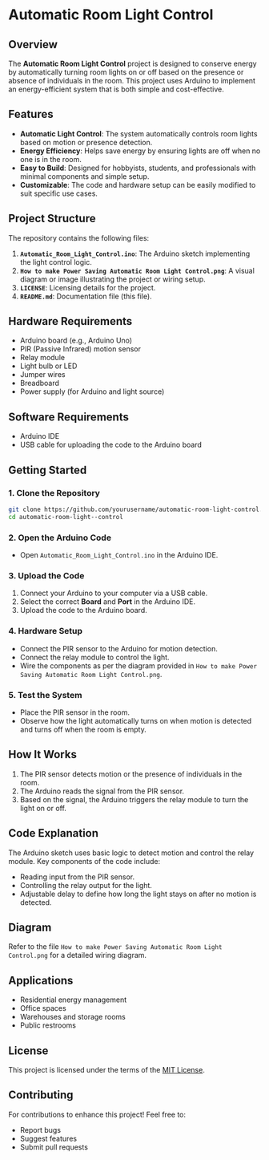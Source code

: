 
# Automatic Room Light Control

## Overview

The **Automatic Room Light Control** project is designed to conserve energy by automatically turning room lights on or off based on the presence or absence of individuals in the room. This project uses Arduino to implement an energy-efficient system that is both simple and cost-effective.

## Features

- **Automatic Light Control**: The system automatically controls room lights based on motion or presence detection.
- **Energy Efficiency**: Helps save energy by ensuring lights are off when no one is in the room.
- **Easy to Build**: Designed for hobbyists, students, and professionals with minimal components and simple setup.
- **Customizable**: The code and hardware setup can be easily modified to suit specific use cases.

## Project Structure

The repository contains the following files:

1. **`Automatic_Room_Light_Control.ino`**: The Arduino sketch implementing the light control logic.
2. **`How to make Power Saving Automatic Room Light Control.png`**: A visual diagram or image illustrating the project or wiring setup.
3. **`LICENSE`**: Licensing details for the project.
4. **`README.md`**: Documentation file (this file).

## Hardware Requirements

- Arduino board (e.g., Arduino Uno)
- PIR (Passive Infrared) motion sensor
- Relay module
- Light bulb or LED
- Jumper wires
- Breadboard
- Power supply (for Arduino and light source)

## Software Requirements

- Arduino IDE
- USB cable for uploading the code to the Arduino board

## Getting Started

### 1. Clone the Repository

```bash
git clone https://github.com/yourusername/automatic-room-light-control.git
cd automatic-room-light--control
```

### 2. Open the Arduino Code

- Open `Automatic_Room_Light_Control.ino` in the Arduino IDE.

### 3. Upload the Code

1. Connect your Arduino to your computer via a USB cable.
2. Select the correct **Board** and **Port** in the Arduino IDE.
3. Upload the code to the Arduino board.

### 4. Hardware Setup

- Connect the PIR sensor to the Arduino for motion detection.
- Connect the relay module to control the light.
- Wire the components as per the diagram provided in `How to make Power Saving Automatic Room Light Control.png`.

### 5. Test the System

- Place the PIR sensor in the room.
- Observe how the light automatically turns on when motion is detected and turns off when the room is empty.

## How It Works

1. The PIR sensor detects motion or the presence of individuals in the room.
2. The Arduino reads the signal from the PIR sensor.
3. Based on the signal, the Arduino triggers the relay module to turn the light on or off.

## Code Explanation

The Arduino sketch uses basic logic to detect motion and control the relay module. Key components of the code include:

- Reading input from the PIR sensor.
- Controlling the relay output for the light.
- Adjustable delay to define how long the light stays on after no motion is detected.

## Diagram

Refer to the file `How to make Power Saving Automatic Room Light Control.png` for a detailed wiring diagram.

## Applications

- Residential energy management
- Office spaces
- Warehouses and storage rooms
- Public restrooms

## License

This project is licensed under the terms of the [MIT License](LICENSE).

## Contributing

For contributions to enhance this project! Feel free to:

- Report bugs
- Suggest features
- Submit pull requests

